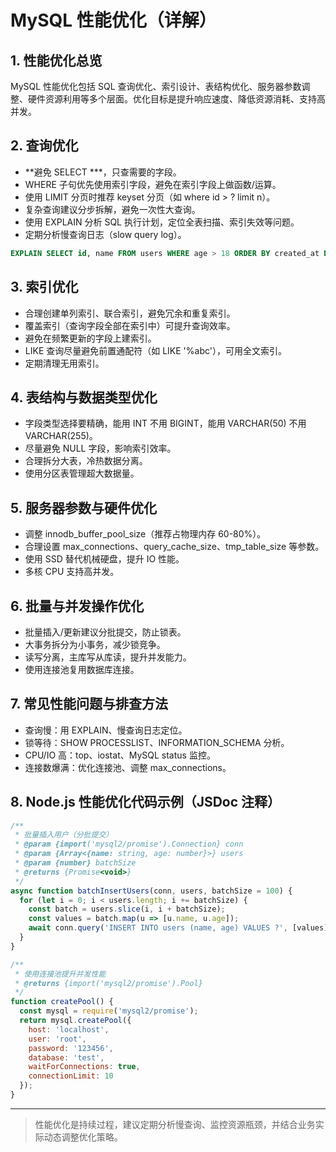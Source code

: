 # MySQL 性能优化（详解）

## 1. 性能优化总览
MySQL 性能优化包括 SQL 查询优化、索引设计、表结构优化、服务器参数调整、硬件资源利用等多个层面。优化目标是提升响应速度、降低资源消耗、支持高并发。

## 2. 查询优化
- **避免 SELECT ***，只查需要的字段。
- WHERE 子句优先使用索引字段，避免在索引字段上做函数/运算。
- 使用 LIMIT 分页时推荐 keyset 分页（如 where id > ? limit n）。
- 复杂查询建议分步拆解，避免一次性大查询。
- 使用 EXPLAIN 分析 SQL 执行计划，定位全表扫描、索引失效等问题。
- 定期分析慢查询日志（slow query log）。

```sql
EXPLAIN SELECT id, name FROM users WHERE age > 18 ORDER BY created_at DESC LIMIT 10;
```

## 3. 索引优化
- 合理创建单列索引、联合索引，避免冗余和重复索引。
- 覆盖索引（查询字段全部在索引中）可提升查询效率。
- 避免在频繁更新的字段上建索引。
- LIKE 查询尽量避免前置通配符（如 LIKE '%abc'），可用全文索引。
- 定期清理无用索引。

## 4. 表结构与数据类型优化
- 字段类型选择要精确，能用 INT 不用 BIGINT，能用 VARCHAR(50) 不用 VARCHAR(255)。
- 尽量避免 NULL 字段，影响索引效率。
- 合理拆分大表，冷热数据分离。
- 使用分区表管理超大数据量。

## 5. 服务器参数与硬件优化
- 调整 innodb_buffer_pool_size（推荐占物理内存 60-80%）。
- 合理设置 max_connections、query_cache_size、tmp_table_size 等参数。
- 使用 SSD 替代机械硬盘，提升 IO 性能。
- 多核 CPU 支持高并发。

## 6. 批量与并发操作优化
- 批量插入/更新建议分批提交，防止锁表。
- 大事务拆分为小事务，减少锁竞争。
- 读写分离，主库写从库读，提升并发能力。
- 使用连接池复用数据库连接。

## 7. 常见性能问题与排查方法
- 查询慢：用 EXPLAIN、慢查询日志定位。
- 锁等待：SHOW PROCESSLIST、INFORMATION_SCHEMA 分析。
- CPU/IO 高：top、iostat、MySQL status 监控。
- 连接数爆满：优化连接池、调整 max_connections。

## 8. Node.js 性能优化代码示例（JSDoc 注释）
```js
/**
 * 批量插入用户（分批提交）
 * @param {import('mysql2/promise').Connection} conn
 * @param {Array<{name: string, age: number}>} users
 * @param {number} batchSize
 * @returns {Promise<void>}
 */
async function batchInsertUsers(conn, users, batchSize = 100) {
  for (let i = 0; i < users.length; i += batchSize) {
    const batch = users.slice(i, i + batchSize);
    const values = batch.map(u => [u.name, u.age]);
    await conn.query('INSERT INTO users (name, age) VALUES ?', [values]);
  }
}

/**
 * 使用连接池提升并发性能
 * @returns {import('mysql2/promise').Pool}
 */
function createPool() {
  const mysql = require('mysql2/promise');
  return mysql.createPool({
    host: 'localhost',
    user: 'root',
    password: '123456',
    database: 'test',
    waitForConnections: true,
    connectionLimit: 10
  });
}
```

---

> 性能优化是持续过程，建议定期分析慢查询、监控资源瓶颈，并结合业务实际动态调整优化策略。 